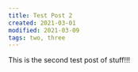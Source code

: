 ```yaml
---
title: Test Post 2
created: 2021-03-01
modified: 2021-03-09
tags: two, three
---
```

This is the second test post of stuff!!!